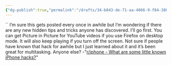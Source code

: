```yaml
---
{"dg-publish":true,"permalink":"/drafts/34-b843-de-71-aa-4066-9-f84-3802353-e87-a1/","dgHomeLink":true,"dgPassFrontmatter":false}
---
```


``
I’m sure this gets posted every once in awhile but I’m wondering if there are any new hidden tips and tricks anyone has discovered. I’ll go first. You can get Picture in Picture for YouTube videos if you use Firefox on desktop mode. It will also keep playing if you turn off the screen. Not sure if people have known that hack for awhile but I just learned about it and it’s been great for multitasking. Anyone else?
-"[r/iphone - What are some little known iPhone hacks?](https://reddit.com/r/iphone/comments/tvdka9/what_are_some_little_known_iphone_hacks/)"